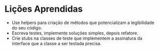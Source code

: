 # Lições Aprendidas

- Use helpers para criação de métodos que potencializam a legibilidade do seu código.
- Escreva testes, implemente soluções simples, depois refatore.
- Crie stubs na classes de teste que implementem a assinatura da interface que a classe a ser testada precisa.